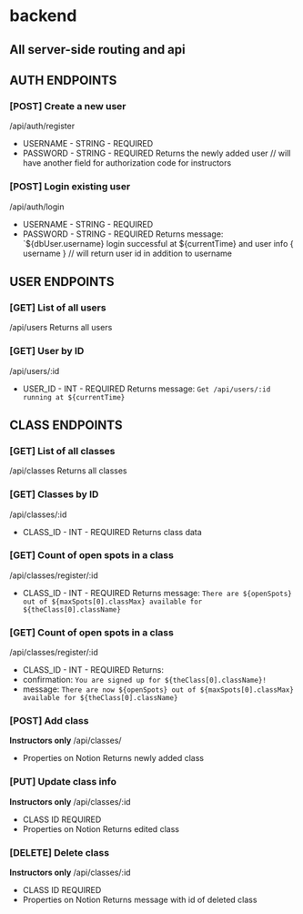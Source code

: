 # backend
## All server-side routing and api

## **AUTH ENDPOINTS**

### [POST] Create a new user
/api/auth/register
* USERNAME - STRING - REQUIRED
* PASSWORD - STRING - REQUIRED
Returns the newly added user
// will have another field for authorization code for instructors

### [POST] Login existing user
/api/auth/login
* USERNAME - STRING - REQUIRED
* PASSWORD - STRING - REQUIRED
Returns message: `${dbUser.username} login successful at ${currentTime} and user info { username }
// will return user id in addition to username

## **USER ENDPOINTS**

### [GET] List of all users
/api/users
Returns all users

### [GET] User by ID
/api/users/:id
* USER_ID - INT - REQUIRED
Returns message: `Get /api/users/:id running at ${currentTime}`

## **CLASS ENDPOINTS**

### [GET] List of all classes
/api/classes
Returns all classes

### [GET] Classes by ID
/api/classes/:id
* CLASS_ID - INT - REQUIRED
Returns class data

### [GET] Count of open spots in a class
/api/classes/register/:id
* CLASS_ID - INT - REQUIRED
Returns message: `There are ${openSpots} out of ${maxSpots[0].classMax} available for ${theClass[0].className}`

### [GET] Count of open spots in a class
/api/classes/register/:id
* CLASS_ID - INT - REQUIRED
Returns:
* confirmation: `You are signed up for ${theClass[0].className}!`
* message: `There are now ${openSpots} out of ${maxSpots[0].classMax} available for ${theClass[0].className}`

### [POST] Add class
**Instructors only**
/api/classes/
* Properties on Notion
Returns newly added class

### [PUT] Update class info
**Instructors only**
/api/classes/:id
* CLASS ID REQUIRED
* Properties on Notion
Returns edited class

### [DELETE] Delete class
**Instructors only**
/api/classes/:id
* CLASS ID REQUIRED
* Properties on Notion
Returns message with id of deleted class